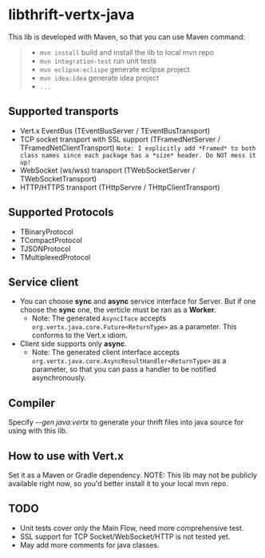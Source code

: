 libthrift-vertx-java
====================

This lib is developed with Maven, so that you can use Maven command:
> * `mvn install` build and install the lib to local mvn repo
> * `mvn integration-test` run unit tests
> * `mvn eclipse:eclispe` generate eclipse project
> * `mvn idea:idea` generate idea project
> * `...`

Supported transports
--------------------
- Vert.x EventBus (TEventBusServer / TEventBusTransport)
- TCP socket transport with SSL support (TFramedNetServer / TFramedNetClientTransport)   `Note: I explicitly add *Framed* to both class names since each package has a *size* header. Do NOT mess it up!`
- WebSocket (ws/wss) transport (TWebSocketServer / TWebSocketTransport)
- HTTP/HTTPS transport (THttpServre / THttpClientTransport)

Supported Protocols
-------------------
- TBinaryProtocol
- TCompactProtocol
- TJSONProtocol
- TMultiplexedProtocol

Service client
--------------
- You can choose **sync** and **async** service interface for Server. But if one choose the **sync** one, the verticle must be ran as a **Worker**.
  - Note: The generated `AsyncIface` accepts `org.vertx.java.core.Future<ReturnType>` as a parameter.  This conforms to the Vert.x idiom.
- Client side supports only **async**.
  - Note: The generated client interface accepts `org.vertx.java.core.AsyncResultHandler<ReturnType>` as a parameter, so that you can pass a handler to be notified asynchronously.

Compiler
--------
Specify _--gen java:vertx_ to generate your thrift files into java source for using with this lib.

How to use with Vert.x
----------------------
Set it as a Maven or Gradle dependency.
NOTE: This lib may not be publicly available right now, so you'd better install it to your local mvn repo.

TODO
----
- Unit tests cover only the Main Flow, need more comprehensive test.
- SSL support for TCP Socket/WebSocket/HTTP is not tested yet.
- May add more comments for java classes.
